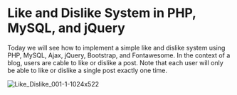 # Like and Dislike System in PHP, MySQL, and jQuery

Today we will see how to implement a simple like and dislike system using PHP, MySQL, Ajax, jQuery, Bootstrap, and 
Fontawesome. In the context of a blog, users are cable to like or dislike a post. Note that each user will only be able to like or dislike a single post exactly one time.

![Like_Dislike_001-1-1024x522](https://user-images.githubusercontent.com/73809301/121090669-c727cf80-c79d-11eb-9d03-e68cad46a32c.png)
